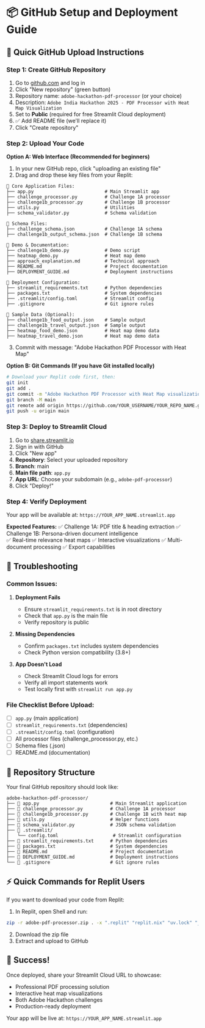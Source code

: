 # 📦 GitHub Setup and Deployment Guide

## 🚀 Quick GitHub Upload Instructions

### Step 1: Create GitHub Repository

1. Go to [github.com](https://github.com) and log in
2. Click "New repository" (green button)
3. Repository name: `adobe-hackathon-pdf-processor` (or your choice)
4. Description: `Adobe India Hackathon 2025 - PDF Processor with Heat Map Visualization`
5. Set to **Public** (required for free Streamlit Cloud deployment)
6. ✅ Add README file (we'll replace it)
7. Click "Create repository"

### Step 2: Upload Your Code

**Option A: Web Interface (Recommended for beginners)**

1. In your new GitHub repo, click "uploading an existing file"
2. Drag and drop these key files from your Replit:

```
📁 Core Application Files:
├── app.py                          # Main Streamlit app
├── challenge_processor.py          # Challenge 1A processor  
├── challenge1b_processor.py        # Challenge 1B processor
├── utils.py                        # Utilities
├── schema_validator.py             # Schema validation

📁 Schema Files:
├── challenge_schema.json           # Challenge 1A schema
├── challenge1b_output_schema.json  # Challenge 1B schema

📁 Demo & Documentation:
├── challenge1b_demo.py             # Demo script
├── heatmap_demo.py                 # Heat map demo
├── approach_explanation.md         # Technical approach
├── README.md                       # Project documentation
├── DEPLOYMENT_GUIDE.md             # Deployment instructions

📁 Deployment Configuration:
├── streamlit_requirements.txt      # Python dependencies
├── packages.txt                    # System dependencies
├── .streamlit/config.toml          # Streamlit config
├── .gitignore                      # Git ignore rules

📁 Sample Data (Optional):
├── challenge1b_food_output.json    # Sample output
├── challenge1b_travel_output.json  # Sample output
├── heatmap_food_demo.json          # Heat map demo data
├── heatmap_travel_demo.json        # Heat map demo data
```

3. Commit with message: "Adobe Hackathon PDF Processor with Heat Map"

**Option B: Git Commands (If you have Git installed locally)**

```bash
# Download your Replit code first, then:
git init
git add .
git commit -m "Adobe Hackathon PDF Processor with Heat Map visualization"
git branch -M main
git remote add origin https://github.com/YOUR_USERNAME/YOUR_REPO_NAME.git
git push -u origin main
```

### Step 3: Deploy to Streamlit Cloud

1. Go to [share.streamlit.io](https://share.streamlit.io)
2. Sign in with GitHub
3. Click "New app"
4. **Repository**: Select your uploaded repository
5. **Branch**: main
6. **Main file path**: `app.py`
7. **App URL**: Choose your subdomain (e.g., `adobe-pdf-processor`)
8. Click "Deploy!"

### Step 4: Verify Deployment

Your app will be available at: `https://YOUR_APP_NAME.streamlit.app`

**Expected Features:**
✅ Challenge 1A: PDF title & heading extraction
✅ Challenge 1B: Persona-driven document intelligence  
✅ Real-time relevance heat maps
✅ Interactive visualizations
✅ Multi-document processing
✅ Export capabilities

## 🔧 Troubleshooting

### Common Issues:

1. **Deployment Fails**
   - Ensure `streamlit_requirements.txt` is in root directory
   - Check that `app.py` is the main file
   - Verify repository is public

2. **Missing Dependencies**
   - Confirm `packages.txt` includes system dependencies
   - Check Python version compatibility (3.8+)

3. **App Doesn't Load**
   - Check Streamlit Cloud logs for errors
   - Verify all import statements work
   - Test locally first with `streamlit run app.py`

### File Checklist Before Upload:

- [ ] `app.py` (main application)
- [ ] `streamlit_requirements.txt` (dependencies)
- [ ] `.streamlit/config.toml` (configuration)
- [ ] All processor files (challenge_processor.py, etc.)
- [ ] Schema files (.json)
- [ ] README.md (documentation)

## 🎯 Repository Structure

Your final GitHub repository should look like:

```
adobe-hackathon-pdf-processor/
├── 📄 app.py                          # Main Streamlit application
├── 📄 challenge_processor.py          # Challenge 1A processor
├── 📄 challenge1b_processor.py        # Challenge 1B with heat map
├── 📄 utils.py                        # Helper functions
├── 📄 schema_validator.py             # JSON schema validation
├── 📁 .streamlit/
│   └── config.toml                    # Streamlit configuration
├── 📄 streamlit_requirements.txt      # Python dependencies
├── 📄 packages.txt                    # System dependencies
├── 📄 README.md                       # Project documentation
├── 📄 DEPLOYMENT_GUIDE.md             # Deployment instructions
└── 📄 .gitignore                      # Git ignore rules
```

## ⚡ Quick Commands for Replit Users

If you want to download your code from Replit:

1. In Replit, open Shell and run:
```bash
zip -r adobe-pdf-processor.zip . -x ".replit" "replit.nix" "uv.lock" "__pycache__/*"
```

2. Download the zip file
3. Extract and upload to GitHub

## 🎉 Success!

Once deployed, share your Streamlit Cloud URL to showcase:
- Professional PDF processing solution
- Interactive heat map visualizations  
- Both Adobe Hackathon challenges
- Production-ready deployment

Your app will be live at: `https://YOUR_APP_NAME.streamlit.app`